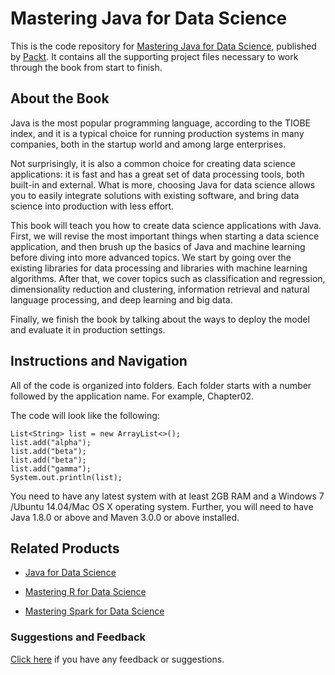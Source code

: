 # Mastering Java for Data Science
This is the code repository for [Mastering Java for Data Science](https://www.packtpub.com/big-data-and-business-intelligence/mastering-java-data-science?utm_source=github&utm_medium=repository&utm_campaign=9781782174271), published by [Packt](https://www.packtpub.com/?utm_source=github). It contains all the supporting project files necessary to work through the book from start to finish.
## About the Book
Java is the most popular programming language, according to the TIOBE index, and it is a typical choice for running production systems in many companies, both in the startup world and among large enterprises.

Not surprisingly, it is also a common choice for creating data science applications: it is fast and has a great set of data processing tools, both built-in and external. What is more, choosing Java for data science allows you to easily integrate solutions with existing software, and bring data science into production with less effort.

This book will teach you how to create data science applications with Java. First, we will revise the most important things when starting a data science application, and then brush up the basics of Java and machine learning before diving into more advanced topics. We start by going over the existing libraries for data processing and libraries with machine learning algorithms. After that, we cover topics such as classification and regression, dimensionality reduction and clustering, information retrieval and natural language processing, and deep learning and big data.

Finally, we finish the book by talking about the ways to deploy the model and evaluate it in production settings.

## Instructions and Navigation
All of the code is organized into folders. Each folder starts with a number followed by the application name. For example, Chapter02.



The code will look like the following:
```
List<String> list = new ArrayList<>();
list.add("alpha");
list.add("beta");
list.add("beta");
list.add("gamma");
System.out.println(list);
```

You need to have any latest system with at least 2GB RAM and a Windows 7 /Ubuntu
14.04/Mac OS X operating system. Further, you will need to have Java 1.8.0 or above and
Maven 3.0.0 or above installed.

## Related Products
* [Java for Data Science](https://www.packtpub.com/big-data-and-business-intelligence/mastering-java-data-science?utm_source=github&utm_medium=repository&utm_campaign=9781782174271)

* [Mastering R for Data Science](https://www.packtpub.com/big-data-and-business-intelligence/mastering-java-data-science?utm_source=github&utm_medium=repository&utm_campaign=9781782174271)

* [Mastering Spark for Data Science](https://www.packtpub.com/big-data-and-business-intelligence/mastering-java-data-science?utm_source=github&utm_medium=repository&utm_campaign=9781782174271)

### Suggestions and Feedback
[Click here](https://docs.google.com/forms/d/e/1FAIpQLSe5qwunkGf6PUvzPirPDtuy1Du5Rlzew23UBp2S-P3wB-GcwQ/viewform) if you have any feedback or suggestions.
